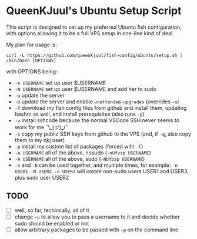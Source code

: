 # QueenKJuul's Ubuntu Setup Script

This script is designed to set up my preferred Ubuntu fish configuration, with options allowing it to be a full VPS setup in one-line kind of deal.

My plan for usage is:

    curl -L https://github.com/queenkjuul/fish-config/ubuntu/setup.sh | /bin/bash [OPTIONS]

with OPTIONS being:

- `-n USERNAME` set up user $USERNAME 
- `-N USERNAME` set up user $USERNAME and add her to sudo
- `-u` update the server 
- `-U` update the server and enable `unattended-upgrades` (overrides `-u`) 
- `-f` download my fish config files from github and install them, updating bashrc as well, and install prerequisites (also runs `-p`)
- `-v` install sshcode because the normal VSCode SSH never seems to work for me ¯\\\_(ツ)_/¯
- `-s` copy my public SSH keys from github to the VPS (and, if `-q`, also copy them to my qkj user)
- `-p` install my custom list of packages (forced with `-f`)
- `-a USERNAME` all of the above, nosudo (`-nUfvsp USERNAME`)
- `-A USERNAME` all of the above, sudo (`-NUfbsp USERNAME`)
- `-n` and `-N` can be used together, and multiple times, for example:
    `-n USER1 -N USER2 -n USER3`
    will create non-sudo users USER1 and USER3, plus sudo user USER2

## TODO

- [ ] well, so far, techincally, all of it
- [ ] change `-u` to allow you to pass a username to it and decide whether sudo should be enabled or not
- [ ] allow arbitrary packages to be passed with `-p` on the command line